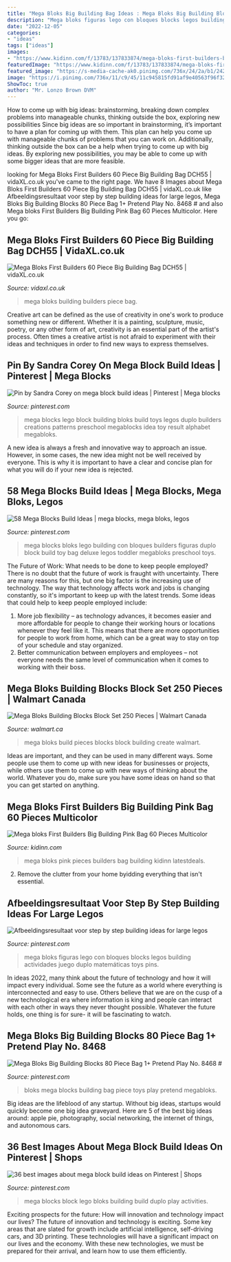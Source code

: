 ```yaml
---
title: "Mega Bloks Big Building Bag Ideas : Mega Bloks Big Building Blocks 80 Piece Bag 1+ Pretend Play No. 8468 #"
description: "Mega bloks figuras lego con bloques blocks legos building actividades juego duplo matemáticas toys pins"
date: "2022-12-05"
categories:
- "ideas"
tags: ["ideas"]
images:
- "https://www.kidinn.com/f/13783/137833874/mega-bloks-first-builders-big-building-pink-bag-60-pieces.jpg"
featuredImage: "https://www.kidinn.com/f/13783/137833874/mega-bloks-first-builders-big-building-pink-bag-60-pieces.jpg"
featured_image: "https://s-media-cache-ak0.pinimg.com/736x/24/2a/b1/242ab1d68780406b7557dce9c16cdc9e.jpg"
image: "https://i.pinimg.com/736x/11/c9/45/11c945815fd91af9e40563f96f326a39--big-building-building--blocks.jpg"
ShowToc: true
author: "Mr. Lonzo Brown DVM"
---
```



How to come up with big ideas: brainstorming, breaking down complex problems into manageable chunks, thinking outside the box, exploring new possibilities
Since big ideas are so important in brainstorming, it’s important to have a plan for coming up with them. This plan can help you come up with manageable chunks of problems that you can work on. Additionally, thinking outside the box can be a help when trying to come up with big ideas. By exploring new possibilities, you may be able to come up with some bigger ideas that are more feasible.

	

		
looking for Mega Bloks First Builders 60 Piece Big Building Bag DCH55 | vidaXL.co.uk you've came to the right page. We have 8 Images about Mega Bloks First Builders 60 Piece Big Building Bag DCH55 | vidaXL.co.uk like Afbeeldingsresultaat voor step by step building ideas for large legos, Mega Bloks Big Building Blocks 80 Piece Bag 1+ Pretend Play No. 8468 # and also Mega bloks First Builders Big Building Pink Bag 60 Pieces Multicolor. Here you go:
		
    
## Mega Bloks First Builders 60 Piece Big Building Bag DCH55 | VidaXL.co.uk

<img loading=lazy src="https://vdxl.im/woger_image/412543/gallery_im/channel/webshop/action/hd/delta/5/image.jpg" onerror="this.onerror=null;this.src='https://tse4.mm.bing.net/th?id=OIP.VXzjwvQOlG_DtK5nQsU8HQHaHa&amp;pid=15.1';" alt="Mega Bloks First Builders 60 Piece Big Building Bag DCH55 | vidaXL.co.uk">

_Source: vidaxl.co.uk_

>mega bloks building builders piece bag. 

	

Creative art can be defined as the use of creativity in one's work to produce something new or different. Whether it is a painting, sculpture, music, poetry, or any other form of art, creativity is an essential part of the artist's process. Often times a creative artist is not afraid to experiment with their ideas and techniques in order to find new ways to express themselves.

    
## Pin By Sandra Corey On Mega Block Build Ideas | Pinterest | Mega Blocks

<img loading=lazy src="https://s-media-cache-ak0.pinimg.com/originals/ca/60/63/ca6063b85aa18a8caa2dea2a4d4c937b.jpg" onerror="this.onerror=null;this.src='https://tse3.mm.bing.net/th?id=OIP.o1KGgU1YfAv_OFLCz46NxgHaHa&amp;pid=15.1';" alt="Pin by Sandra Corey on mega block build ideas | Pinterest | Mega blocks">

_Source: pinterest.com_

>mega blocks lego block building bloks build toys legos duplo builders creations patterns preschool megablocks idea toy result alphabet megabloks. 

	

A new idea is always a fresh and innovative way to approach an issue. However, in some cases, the new idea might not be well received by everyone. This is why it is important to have a clear and concise plan for what you will do if your new idea is rejected.

    
## 58 Mega Blocks Build Ideas | Mega Blocks, Mega Bloks, Legos

<img loading=lazy src="https://i.pinimg.com/236x/74/6e/65/746e65262bad4a4d05b2c1a2f58f330e.jpg" onerror="this.onerror=null;this.src='https://tse4.mm.bing.net/th?id=OIP.iJmgKVpvv0soN6J3trf1JAAAAA&amp;pid=15.1';" alt="58 Mega Blocks Build Ideas | mega blocks, mega bloks, legos">

_Source: pinterest.com_

>mega blocks bloks lego building con bloques builders figuras duplo block build toy bag deluxe legos toddler megabloks preschool toys. 

	

The Future of Work: What needs to be done to keep people employed?
There is no doubt that the future of work is fraught with uncertainty. There are many reasons for this, but one big factor is the increasing use of technology. The way that technology affects work and jobs is changing constantly, so it's important to keep up with the latest trends. Some ideas that could help to keep people employed include: 
1) More job flexibility – as technology advances, it becomes easier and more affordable for people to change their working hours or locations whenever they feel like it. This means that there are more opportunities for people to work from home, which can be a great way to stay on top of your schedule and stay organized. 
2) Better communication between employers and employees – not everyone needs the same level of communication when it comes to working with their boss.

    
## Mega Bloks Building Blocks Block Set 250 Pieces | Walmart Canada

<img loading=lazy src="https://i5.walmartimages.ca/images/Large/557/400/6000197557400.jpg" onerror="this.onerror=null;this.src='https://tse2.mm.bing.net/th?id=OIP.FV5_BZohPEPyNoTnekZvUAAAAA&amp;pid=15.1';" alt="Mega Bloks Building Blocks Block Set 250 Pieces | Walmart Canada">

_Source: walmart.ca_

>mega bloks build pieces blocks block building create walmart. 

	

Ideas are important, and they can be used in many different ways. Some people use them to come up with new ideas for businesses or projects, while others use them to come up with new ways of thinking about the world. Whatever you do, make sure you have some ideas on hand so that you can get started on anything.

    
## Mega Bloks First Builders Big Building Pink Bag 60 Pieces Multicolor

<img loading=lazy src="https://www.kidinn.com/f/13783/137833874/mega-bloks-first-builders-big-building-pink-bag-60-pieces.jpg" onerror="this.onerror=null;this.src='https://tse1.mm.bing.net/th?id=OIP.Z3p1RNLFwZx53NHZu4QX2wHaHa&amp;pid=15.1';" alt="Mega bloks First Builders Big Building Pink Bag 60 Pieces Multicolor">

_Source: kidinn.com_

>mega bloks pink pieces builders bag building kidinn latestdeals. 

	

2. Remove the clutter from your home byidding everything that isn't essential.

    
## Afbeeldingsresultaat Voor Step By Step Building Ideas For Large Legos

<img loading=lazy src="https://i.pinimg.com/736x/97/31/fd/9731fdca719011a7424103f638092815.jpg" onerror="this.onerror=null;this.src='https://tse3.mm.bing.net/th?id=OIP.owzNinXZcEAVesAGgR7CUgHaHa&amp;pid=15.1';" alt="Afbeeldingsresultaat voor step by step building ideas for large legos">

_Source: pinterest.com_

>mega bloks figuras lego con bloques blocks legos building actividades juego duplo matemáticas toys pins. 

	

In ideas 2022, many think about the future of technology and how it will impact every individual. Some see the future as a world where everything is interconnected and easy to use. Others believe that we are on the cusp of a new technological era where information is king and people can interact with each other in ways they never thought possible. Whatever the future holds, one thing is for sure- it will be fascinating to watch.

    
## Mega Bloks Big Building Blocks 80 Piece Bag 1+ Pretend Play No. 8468 #

<img loading=lazy src="https://i.pinimg.com/736x/11/c9/45/11c945815fd91af9e40563f96f326a39--big-building-building--blocks.jpg" onerror="this.onerror=null;this.src='https://tse2.mm.bing.net/th?id=OIP.3ZmxnY-Wj3DO2HTTvwRH1QHaIl&amp;pid=15.1';" alt="Mega Bloks Big Building Blocks 80 Piece Bag 1+ Pretend Play No. 8468 #">

_Source: pinterest.com_

>bloks mega blocks building bag piece toys play pretend megabloks. 

	

Big ideas are the lifeblood of any startup. Without big ideas, startups would quickly become one big idea graveyard. Here are 5 of the best big ideas around: apple pie, photography, social networking, the internet of things, and autonomous cars.

    
## 36 Best Images About Mega Block Build Ideas On Pinterest | Shops

<img loading=lazy src="https://s-media-cache-ak0.pinimg.com/736x/24/2a/b1/242ab1d68780406b7557dce9c16cdc9e.jpg" onerror="this.onerror=null;this.src='https://tse1.mm.bing.net/th?id=OIP.t7EWzC0Cs-KHbKzieCMUcAHaHa&amp;pid=15.1';" alt="36 best images about mega block build ideas on Pinterest | Shops">

_Source: pinterest.com_

>mega blocks block lego bloks building build duplo play activities. 

	

Exciting prospects for the future: How will innovation and technology impact our lives?
The future of innovation and technology is exciting. Some key areas that are slated for growth include artificial intelligence, self-driving cars, and 3D printing. These technologies will have a significant impact on our lives and the economy. With these new technologies, we must be prepared for their arrival, and learn how to use them efficiently.

